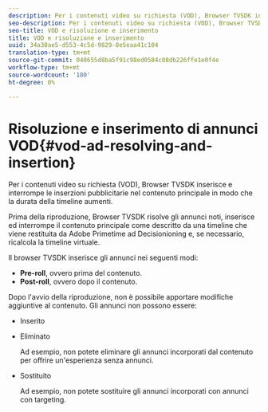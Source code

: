 ```yaml
---
description: Per i contenuti video su richiesta (VOD), Browser TVSDK inserisce e interrompe le inserzioni pubblicitarie nel contenuto principale in modo che la durata della timeline aumenti.
seo-description: Per i contenuti video su richiesta (VOD), Browser TVSDK inserisce e interrompe le inserzioni pubblicitarie nel contenuto principale in modo che la durata della timeline aumenti.
seo-title: VOD e risoluzione e inserimento
title: VOD e risoluzione e inserimento
uuid: 34a30ae5-d553-4c5d-9829-8e5eaa41c104
translation-type: tm+mt
source-git-commit: 040655d8ba5f91c98ed0584c08db226ffe1e0f4e
workflow-type: tm+mt
source-wordcount: '180'
ht-degree: 0%

---
```



# Risoluzione e inserimento di annunci VOD{#vod-ad-resolving-and-insertion}

Per i contenuti video su richiesta (VOD), Browser TVSDK inserisce e interrompe le inserzioni pubblicitarie nel contenuto principale in modo che la durata della timeline aumenti.

Prima della riproduzione, Browser TVSDK risolve gli annunci noti, inserisce ed interrompe il contenuto principale come descritto da una timeline che viene restituita da  Adobe Primetime ad Decisionioning e, se necessario, ricalcola la timeline virtuale.

Il browser TVSDK inserisce gli annunci nei seguenti modi:

* **Pre-roll**, ovvero prima del contenuto.
* **Post-roll**, ovvero dopo il contenuto.

Dopo l&#39;avvio della riproduzione, non è possibile apportare modifiche aggiuntive al contenuto. Gli annunci non possono essere:

* Inserito
* Eliminato

   Ad esempio, non potete eliminare gli annunci incorporati dal contenuto per offrire un&#39;esperienza senza annunci.
* Sostituito

   Ad esempio, non potete sostituire gli annunci incorporati con annunci con targeting.

